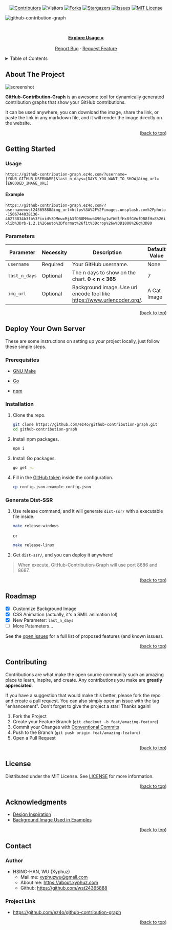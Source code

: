 <div id="top"></div>

<!-- PROJECT SHIELDS -->

[<div align="center"> ![Contributors][contributors-shield]][contributors-url]
![Visitors](https://estruyf-github.azurewebsites.net/api/VisitorHit?user=wst24365888&repo=ez4o/github-contribution-graph&countColor=rgb(0,%20126,%20198))
[![Forks][forks-shield]][forks-url]
[![Stargazers][stars-shield]][stars-url]
[![Issues][issues-shield]][issues-url]
[![MIT License][license-shield]</div>][license-url]

![github-contribution-graph](https://socialify.git.ci/ez4o/github-contribution-graph/image?description=1&font=KoHo&owner=1&pattern=Circuit%20Board&theme=Light)

<!-- PROJECT LOGO -->
<br />
<div align="center">
<p align="center">
    <a href="https://github.com/ez4o/github-contribution-graph#usage"><strong>Explore Usage »</strong></a>
    <br />
    <br />
    <a href="https://github.com/ez4o/github-contribution-graph/issues">Report Bug</a>
    ·
    <a href="https://github.com/ez4o/github-contribution-graph/issues">Request Feature</a>
  </p>
</div>

<!-- TABLE OF CONTENTS -->
<details>
  <summary>Table of Contents</summary>
  <ol>
    <li>
      <a href="#about-the-project">About The Project</a>
    </li>
    <li>
      <a href="#getting-started">Getting Started</a>
      <ul>
        <li><a href="#usage">Usage</a></li>
        <li><a href="#parameters">Parameters</a></li>
      </ul>
    </li>
    <li><a href="#deploy-your-own-server">Deploy Your Own Server</a></li>
    <li><a href="#roadmap">Roadmap</a></li>
    <li><a href="#contributing">Contributing</a></li>
    <li><a href="#license">License</a></li>
    <li><a href="#acknowledgments">Acknowledgments</a></li>
    <li><a href="#contact">Contact</a></li>
  </ol>
</details>

<!-- ABOUT THE PROJECT -->

## About The Project

![screenshot][product-screenshot]

**GitHub-Contribution-Graph** is an awesome tool for dynamically generated
contribution graphs that show your GitHub contributions.

It can be used anywhere, you can download the image, share the link, or paste
the link in any markdown file, and it will render the image directly on the
website.

<p align="right">(<a href="#top">back to top</a>)</p>

<!-- GETTING STARTED -->

## Getting Started

<!-- USAGE EXAMPLES -->

### Usage

`https://github-contribution-graph.ez4o.com/?username=[YOUR_GITHUB_USERNAME]&last_n_days=[DAYS_YOU_WANT_TO_SHOW]&img_url=[ENCODED_IMAGE_URL]`

#### Example

`https://github-contribution-graph.ez4o.com/?username=wst24365888&img_url=https%3A%2F%2Fimages.unsplash.com%2Fphoto-1506744038136-46273834b3fb%3Fixid%3DMnwxMjA3fDB8MHxwaG90by1wYWdlfHx8fGVufDB8fHx8%26ixlib%3Drb-1.2.1%26auto%3Dformat%26fit%3Dcrop%26w%3D1000%26q%3D80`

### Parameters

| Parameter     | Necessity | Description                                                               | Default Value |
| ------------- | --------- | ------------------------------------------------------------------------- | ------------- |
| `username`    | Required  | Your GitHub username.                                                     | None          |
| `last_n_days` | Optional  | The n days to show on the chart. **0 < n < 365**                          | 7             |
| `img_url`     | Optional  | Background image. Use url encode tool like <https://www.urlencoder.org/>. | A Cat Image   |

<p align="right">(<a href="#top">back to top</a>)</p>

## Deploy Your Own Server

These are some instructions on setting up your project locally, just follow
these simple steps.

### Prerequisites

- [GNU Make](https://community.chocolatey.org/packages/make)

- [Go](https://go.dev/doc/install)

- [npm](https://docs.npmjs.com/downloading-and-installing-node-js-and-npm)

### Installation

1. Clone the repo.

   ```sh
   git clone https://github.com/ez4o/github-contribution-graph.git
   cd github-contribution-graph
   ```

2. Install npm packages.

   ```sh
   npm i
   ```

3. Install Go packages.

   ```sh
   go get -u
   ```

4. Fill in the [GitHub token](https://github.com/settings/tokens/new) inside the
   configuration.

   ```sh
   cp config.json.example config.json
   ```

### Generate Dist-SSR

1. Use release command, and it will generate `dist-ssr/` with a executable file
   inside.

   ```sh
   make release-windows
   ```

   or

   ```sh
   make release-linux
   ```

2. Get `dist-ssr/`, and you can deploy it anywhere!

> When execute, GitHub-Contribution-Graph will use port 8686 and 8687.

<p align="right">(<a href="#top">back to top</a>)</p>

<!-- ROADMAP -->

## Roadmap

- [x] Customize Background Image
- [x] CSS Animation (actually, it's a SMIL animation lol)
- [x] New Parameter: `last_n_days`
- [ ] More Patameters...

See the [open issues](https://github.com/ez4o/github-contribution-graph/issues)
for a full list of proposed features (and known issues).

<p align="right">(<a href="#top">back to top</a>)</p>

<!-- CONTRIBUTING -->

## Contributing

Contributions are what make the open source community such an amazing place to
learn, inspire, and create. Any contributions you make are **greatly
appreciated**.

If you have a suggestion that would make this better, please fork the repo and
create a pull request. You can also simply open an issue with the tag
"enhancement". Don't forget to give the project a star! Thanks again!

1. Fork the Project
2. Create your Feature Branch (`git checkout -b feat/amazing-feature`)
3. Commit your Changes with
   [Conventional Commits](https://www.conventionalcommits.org/en/v1.0.0/)
4. Push to the Branch (`git push origin feat/amazing-feature`)
5. Open a Pull Request

<p align="right">(<a href="#top">back to top</a>)</p>

<!-- LICENSE -->

## License

Distributed under the MIT License. See
[LICENSE](https://github.com/ez4o/github-contribution-graph/blob/main/LICENSE)
for more information.

<p align="right">(<a href="#top">back to top</a>)</p>

<!-- ACKNOWLEDGMENTS -->

## Acknowledgments

- [Design Inspiration](https://plotparade.com/)
- [Background Image Used in Examples](https://unsplash.com/photos/NRQV-hBF10M)

<p align="right">(<a href="#top">back to top</a>)</p>

<!-- CONTACT -->

## Contact

### Author

- HSING-HAN, WU (Xyphuz)
  - Mail me: xyphuzwu@gmail.com
  - About me: <https://about.xyphuz.com>
  - Github: <https://github.com/wst24365888>

### Project Link

- <https://github.com/ez4o/github-contribution-graph>

<p align="right">(<a href="#top">back to top</a>)</p>

<!-- MARKDOWN LINKS & IMAGES -->
<!-- https://www.markdownguide.org/basic-syntax/#reference-style-links -->

[contributors-shield]: https://img.shields.io/github/contributors/ez4o/github-contribution-graph.svg?style=for-the-badge
[contributors-url]: https://github.com/ez4o/github-contribution-graph/graphs/contributors
[forks-shield]: https://img.shields.io/github/forks/ez4o/github-contribution-graph.svg?style=for-the-badge
[forks-url]: https://github.com/ez4o/github-contribution-graph/network/members
[stars-shield]: https://img.shields.io/github/stars/ez4o/github-contribution-graph.svg?style=for-the-badge
[stars-url]: https://github.com/ez4o/github-contribution-graph/stargazers
[issues-shield]: https://img.shields.io/github/issues/ez4o/github-contribution-graph.svg?style=for-the-badge
[issues-url]: https://github.com/ez4o/github-contribution-graph/issues
[license-shield]: https://img.shields.io/github/license/ez4o/github-contribution-graph.svg?style=for-the-badge
[license-url]: https://github.com/ez4o/github-contribution-graph/blob/main/LICENSE
[product-screenshot]: https://github-contribution-graph.ez4o.com/?username=wst24365888&img_url=https%3A%2F%2Fimages.unsplash.com%2Fphoto-1506744038136-46273834b3fb%3Fixid%3DMnwxMjA3fDB8MHxwaG90by1wYWdlfHx8fGVufDB8fHx8%26ixlib%3Drb-1.2.1%26auto%3Dformat%26fit%3Dcrop%26w%3D1000%26q%3D80&fbclid=IwAR1AUDKHzjzBSjKle6J44dYRSrIbvBu8eTxtrfhpPxhBnBsOizgSq63bYbU
